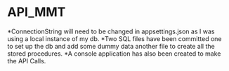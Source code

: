 # API_MMT

*ConnectionString will need to be changed in appsettings.json as I was using a local instance of my db.
*Two SQL files have been committed one to set up the db and add some dummy data another file to create all the stored procedures.
*A console application has also been created to make the API Calls.
